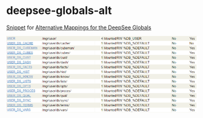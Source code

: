 # deepsee-globals-alt
[Snippet](ds.altmap.CLS#L5) for [Alternative Mappings for the DeepSee Globals](http://docs.intersystems.com/latest/csp/docbook/DocBook.UI.Page.cls?KEY=D2IMP_ch_setup#D2IMP_setup_globals_alt)

![Result](dsaltmap.PNG)
